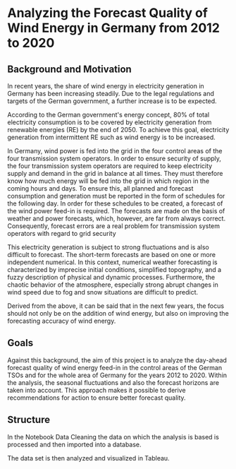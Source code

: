 # Analyzing the Forecast Quality of Wind Energy in Germany from 2012 to 2020

 
## Background and Motivation 

In recent years, the share of wind energy in electricity generation in Germany has been increasing steadily.  Due to the legal regulations and targets of the German government, a further increase is to be expected.  

According to the German government's energy concept, 80% of total electricity consumption is to be covered by electricity generation from renewable energies (RE) by the end of 2050. To achieve this goal, electricity generation from intermittent RE such as wind energy is to be increased. 

In Germany, wind power is fed into the grid in the four control areas of the four transmission system operators.
In order to ensure security of supply, the four transmission system operators are required to keep electricity supply and demand in the grid in balance at all times. They must therefore know how much energy will be fed into the grid in which region in the coming hours and days. To ensure this, all planned and forecast consumption and generation must be reported in the form of schedules for the following day. In order for these schedules to be created, a forecast of the wind power feed-in is required. The forecasts are made on the basis of weather and power forecasts, which, however, are far from always correct.  Consequently, forecast errors are a real problem for transmission system operators with regard to grid security

This electricity generation is subject to strong fluctuations and is also difficult to forecast. The short-term forecasts are based on one or more independent numerical. In this context, numerical weather forecasting is characterized by imprecise initial conditions, simplified topography, and a fuzzy description of physical and dynamic processes. Furthermore, the chaotic behavior of the atmosphere, especially strong abrupt changes in wind speed due to fog and snow situations are difficult to predict. 

Derived from the above, it can be said that in the next few years, the focus should not only be on the addition of wind energy, but also on improving the forecasting accuracy of wind energy.

## Goals

Against this background, the aim of this project is to analyze the day-ahead forecast quality of wind energy feed-in in the control areas of the German TSOs and for the whole area of Germany for the years 2012 to 2020. Within the analysis, the seasonal fluctuations and also the forecast horizons are taken into account. This approach makes it possible to derive recommendations for action to ensure better forecast quality. 

## Structure

In the Notebook Data Cleaning the data on which the analysis is based is processed and then imported into a database.

The data set is then analyzed and visualized in Tableau.

